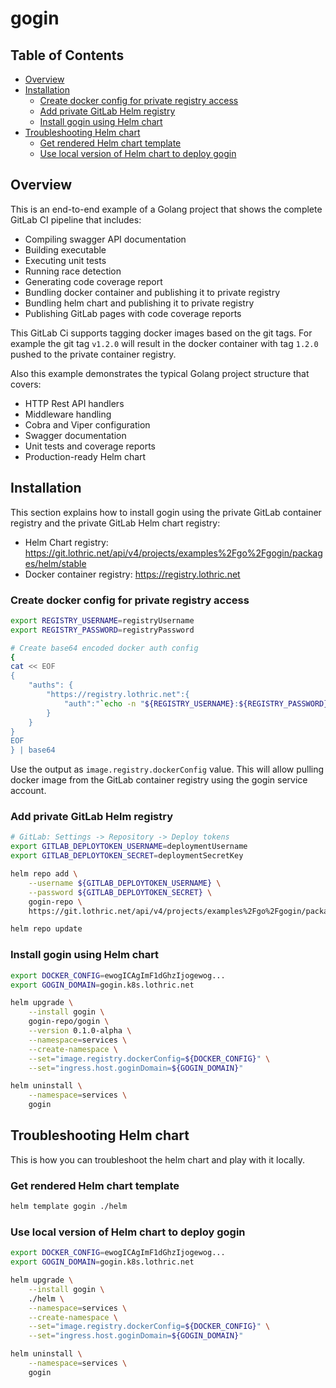 # gogin <!-- omit from toc -->

## Table of Contents <!-- omit from toc -->

- [Overview](#overview)
- [Installation](#installation)
  - [Create docker config for private registry access](#create-docker-config-for-private-registry-access)
  - [Add private GitLab Helm registry](#add-private-gitlab-helm-registry)
  - [Install gogin using Helm chart](#install-gogin-using-helm-chart)
- [Troubleshooting Helm chart](#troubleshooting-helm-chart)
  - [Get rendered Helm chart template](#get-rendered-helm-chart-template)
  - [Use local version of Helm chart to deploy gogin](#use-local-version-of-helm-chart-to-deploy-gogin)

## Overview

This is an end-to-end example of a Golang project that shows the complete GitLab CI pipeline that includes: 
- Compiling swagger API documentation
- Building executable
- Executing unit tests
- Running race detection
- Generating code coverage report
- Bundling docker container and publishing it to private registry
- Bundling helm chart and publishing it to private registry
- Publishing GitLab pages with code coverage reports

This GitLab Ci supports tagging docker images based on the git tags. For example the git tag `v1.2.0` will result in the docker container with tag `1.2.0` pushed to the private container registry.

Also this example demonstrates the typical Golang project structure that covers:
- HTTP Rest API handlers
- Middleware handling
- Cobra and Viper configuration
- Swagger documentation
- Unit tests and coverage reports
- Production-ready Helm chart

## Installation

This section explains how to install gogin using the private GitLab container registry and the private GitLab Helm chart registry:
- Helm Chart registry: https://git.lothric.net/api/v4/projects/examples%2Fgo%2Fgogin/packages/helm/stable
- Docker container registry: https://registry.lothric.net

### Create docker config for private registry access

```bash
export REGISTRY_USERNAME=registryUsername
export REGISTRY_PASSWORD=registryPassword 

# Create base64 encoded docker auth config
{
cat << EOF
{
    "auths": {
        "https://registry.lothric.net":{
            "auth":"`echo -n "${REGISTRY_USERNAME}:${REGISTRY_PASSWORD}" | base64`"
        }
    }
}
EOF
} | base64
```

Use the output as `image.registry.dockerConfig` value. This will allow pulling docker image from the GitLab container registry using the gogin service account.

### Add private GitLab Helm registry

```sh
# GitLab: Settings -> Repository -> Deploy tokens
export GITLAB_DEPLOYTOKEN_USERNAME=deploymentUsername
export GITLAB_DEPLOYTOKEN_SECRET=deploymentSecretKey

helm repo add \
    --username ${GITLAB_DEPLOYTOKEN_USERNAME} \
    --password ${GITLAB_DEPLOYTOKEN_SECRET} \
    gogin-repo \
    https://git.lothric.net/api/v4/projects/examples%2Fgo%2Fgogin/packages/helm/stable

helm repo update
```

### Install gogin using Helm chart

```sh
export DOCKER_CONFIG=ewogICAgImF1dGhzIjogewog...
export GOGIN_DOMAIN=gogin.k8s.lothric.net

helm upgrade \
    --install gogin \
    gogin-repo/gogin \
    --version 0.1.0-alpha \
    --namespace=services \
    --create-namespace \
    --set="image.registry.dockerConfig=${DOCKER_CONFIG}" \
    --set="ingress.host.goginDomain=${GOGIN_DOMAIN}"

helm uninstall \
    --namespace=services \
    gogin
```

## Troubleshooting Helm chart

This is how you can troubleshoot the helm chart and play with it locally.

### Get rendered Helm chart template

```sh
helm template gogin ./helm
```

### Use local version of Helm chart to deploy gogin

```sh
export DOCKER_CONFIG=ewogICAgImF1dGhzIjogewog...
export GOGIN_DOMAIN=gogin.k8s.lothric.net

helm upgrade \
    --install gogin \
    ./helm \
    --namespace=services \
    --create-namespace \
    --set="image.registry.dockerConfig=${DOCKER_CONFIG}" \
    --set="ingress.host.goginDomain=${GOGIN_DOMAIN}"

helm uninstall \
    --namespace=services \
    gogin
```